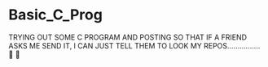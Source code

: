 # Basic_C_Prog
TRYING OUT
SOME C PROGRAM AND POSTING SO THAT IF A FRIEND ASKS ME SEND IT,
I CAN JUST TELL THEM TO LOOK MY REPOS................ 🤭 🤭
